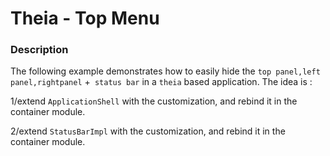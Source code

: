 # Theia - Top Menu

### Description

The following example demonstrates how to easily hide the `top panel,left panel,rightpanel` +` status bar` in a `theia` based application.
The idea is :

1/extend `ApplicationShell` with the customization, and rebind it in the container module.


2/extend  `StatusBarImpl` with the customization, and rebind it in the container module.

